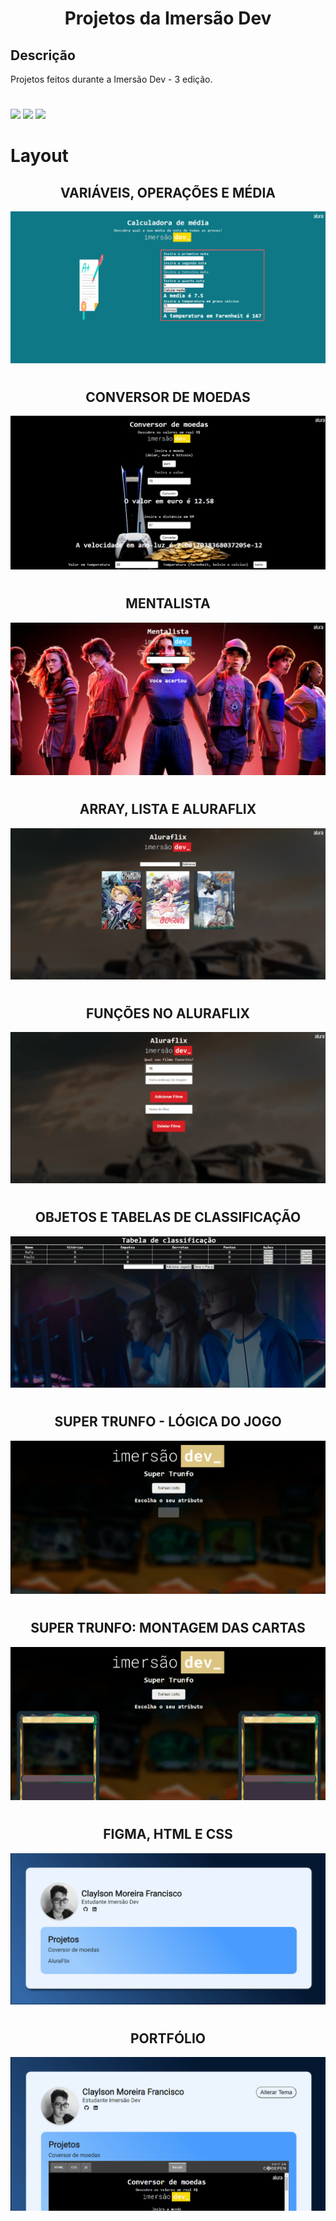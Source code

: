 <h1 align="center">Projetos da Imersão Dev</h1>

## Descrição
Projetos feitos durante a Imersão Dev - 3 edição.

#

<div>
    <img src="https://img.shields.io/badge/HTML5-E34F26?style=for-the-badge&logo=html5&logoColor=white">
    <img src="https://img.shields.io/badge/CSS3-1572B6?style=for-the-badge&logo=css3&logoColor=white">
    <img src="https://img.shields.io/badge/JavaScript-323330?style=for-the-badge&logo=javascript&logoColor=F7DF1E">
</div>

#

# Layout
<div align="center">

## VARIÁVEIS, OPERAÇÕES E MÉDIA
<img src="./img/aula-01.PNG">

#

## CONVERSOR DE	MOEDAS
<img src="./img/aula-02.gif">

#


## MENTALISTA
<img src="./img/aula-03.PNG">

#


## ARRAY, LISTA E ALURAFLIX
<img src="./img/aula-04.PNG">

#


## FUNÇÕES NO ALURAFLIX
<img src="./img/aula-05.gif">

#


## OBJETOS E TABELAS DE CLASSIFICAÇÃO
<img src="./img/aula-06.gif">

#


## SUPER TRUNFO	- LÓGICA DO JOGO
<img src="./img/aula-07.gif">

#


## SUPER TRUNFO: MONTAGEM DAS CARTAS
<img src="./img/aula-08.gif">

#


## FIGMA, HTML E CSS
<img src="./img/aula-09.gif">

#


## PORTFÓLIO
<img src="./img/aula-10.gif">
</div>